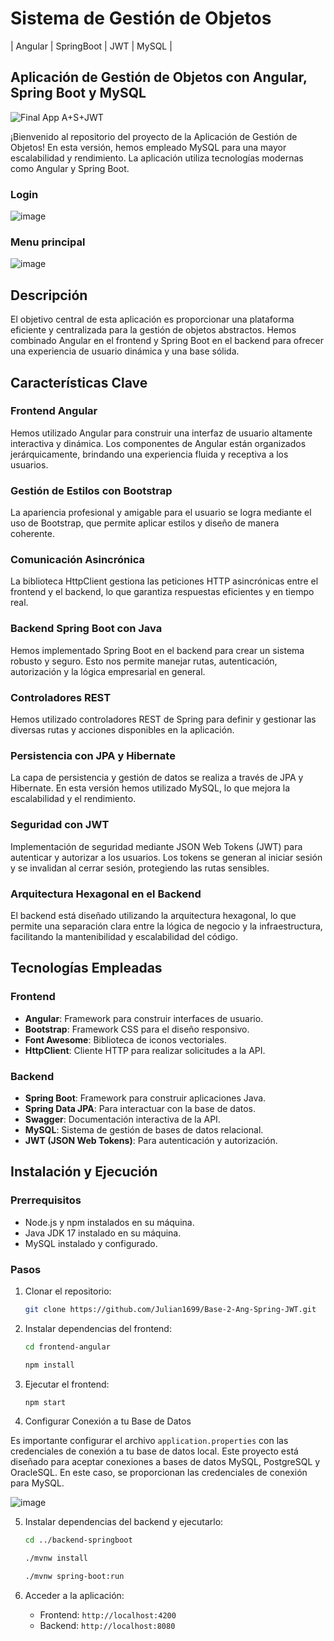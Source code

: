 # Sistema de Gestión de Objetos 
| Angular | SpringBoot | JWT | MySQL |

## Aplicación de Gestión de Objetos con Angular, Spring Boot y MySQL

![Final App A+S+JWT](https://github.com/Julian1699/Base-2-Ang-Spring-JWT/assets/114323630/cd5b21f6-eb26-4c4c-9ec9-0923942f78cd)

¡Bienvenido al repositorio del proyecto de la Aplicación de Gestión de Objetos! En esta versión, hemos empleado MySQL para una mayor escalabilidad y rendimiento. La aplicación utiliza tecnologías modernas como Angular y Spring Boot.

### Login 

![image](https://github.com/Julian1699/Base-2-Ang-Spring-JWT/assets/114323630/f09ad292-28aa-421d-b2fb-a9577805ac9d)

### Menu principal

![image](https://github.com/Julian1699/Base-2-Ang-Spring-JWT/assets/114323630/e0a48284-f4e0-47fd-935f-5c100c27e096)

## Descripción

El objetivo central de esta aplicación es proporcionar una plataforma eficiente y centralizada para la gestión de objetos abstractos. Hemos combinado Angular en el frontend y Spring Boot en el backend para ofrecer una experiencia de usuario dinámica y una base sólida.

## Características Clave

### Frontend Angular
Hemos utilizado Angular para construir una interfaz de usuario altamente interactiva y dinámica. Los componentes de Angular están organizados jerárquicamente, brindando una experiencia fluida y receptiva a los usuarios.

### Gestión de Estilos con Bootstrap
La apariencia profesional y amigable para el usuario se logra mediante el uso de Bootstrap, que permite aplicar estilos y diseño de manera coherente.

### Comunicación Asincrónica
La biblioteca HttpClient gestiona las peticiones HTTP asincrónicas entre el frontend y el backend, lo que garantiza respuestas eficientes y en tiempo real.

### Backend Spring Boot con Java
Hemos implementado Spring Boot en el backend para crear un sistema robusto y seguro. Esto nos permite manejar rutas, autenticación, autorización y la lógica empresarial en general.

### Controladores REST
Hemos utilizado controladores REST de Spring para definir y gestionar las diversas rutas y acciones disponibles en la aplicación.

### Persistencia con JPA y Hibernate
La capa de persistencia y gestión de datos se realiza a través de JPA y Hibernate. En esta versión hemos utilizado MySQL, lo que mejora la escalabilidad y el rendimiento.

### Seguridad con JWT
Implementación de seguridad mediante JSON Web Tokens (JWT) para autenticar y autorizar a los usuarios. Los tokens se generan al iniciar sesión y se invalidan al cerrar sesión, protegiendo las rutas sensibles.

### Arquitectura Hexagonal en el Backend
El backend está diseñado utilizando la arquitectura hexagonal, lo que permite una separación clara entre la lógica de negocio y la infraestructura, facilitando la mantenibilidad y escalabilidad del código.

## Tecnologías Empleadas

### Frontend
- **Angular**: Framework para construir interfaces de usuario.
- **Bootstrap**: Framework CSS para el diseño responsivo.
- **Font Awesome**: Biblioteca de iconos vectoriales.
- **HttpClient**: Cliente HTTP para realizar solicitudes a la API.

### Backend
- **Spring Boot**: Framework para construir aplicaciones Java.
- **Spring Data JPA**: Para interactuar con la base de datos.
- **Swagger**: Documentación interactiva de la API.
- **MySQL**: Sistema de gestión de bases de datos relacional.
- **JWT (JSON Web Tokens)**: Para autenticación y autorización.

## Instalación y Ejecución

### Prerrequisitos
- Node.js y npm instalados en su máquina.
- Java JDK 17 instalado en su máquina.
- MySQL instalado y configurado.

### Pasos
1. Clonar el repositorio:
    ```bash
    git clone https://github.com/Julian1699/Base-2-Ang-Spring-JWT.git
    ```

2. Instalar dependencias del frontend:
    ```bash
    cd frontend-angular
    ```

    ```bash
    npm install
    ```

3. Ejecutar el frontend:
    ```bash
    npm start
    ```

4. Configurar Conexión a tu Base de Datos

Es importante configurar el archivo `application.properties` con las credenciales de conexión a tu base de datos local. Este proyecto está diseñado para aceptar conexiones a bases de datos MySQL, PostgreSQL y OracleSQL. En este caso, se proporcionan las credenciales de conexión para MySQL.

![image](https://github.com/Julian1699/Base-Angular-SpringBoot/assets/114323630/2c4df2e2-9451-427e-8d88-e0c7e77aa1fd)

5. Instalar dependencias del backend y ejecutarlo:
    ```bash
    cd ../backend-springboot
    ```

    ```bash
    ./mvnw install
    ```

    ```bash
    ./mvnw spring-boot:run
    ```

6. Acceder a la aplicación:
   - Frontend: `http://localhost:4200`
   - Backend: `http://localhost:8080`

